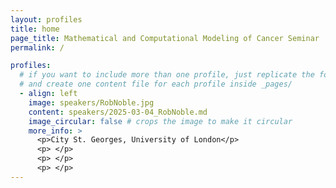 ```yaml
---
layout: profiles
title: home
page_title: Mathematical and Computational Modeling of Cancer Seminar
permalink: /

profiles:
  # if you want to include more than one profile, just replicate the following block
  # and create one content file for each profile inside _pages/
  - align: left
    image: speakers/RobNoble.jpg
    content: speakers/2025-03-04_RobNoble.md
    image_circular: false # crops the image to make it circular
    more_info: >
      <p>City St. Georges, University of London</p>
      <p> </p>
      <p> </p>
      <p> </p>
---
```

